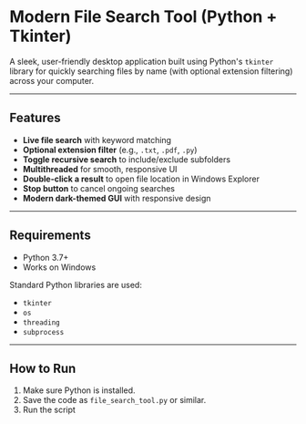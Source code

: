 # Modern File Search Tool (Python + Tkinter)

A sleek, user-friendly desktop application built using Python's `tkinter` library for quickly searching files by name (with optional extension filtering) across your computer.

---

## Features

- **Live file search** with keyword matching
- **Optional extension filter** (e.g., `.txt`, `.pdf`, `.py`)
- **Toggle recursive search** to include/exclude subfolders
- **Multithreaded** for smooth, responsive UI
- **Double-click a result** to open file location in Windows Explorer
- **Stop button** to cancel ongoing searches
- **Modern dark-themed GUI** with responsive design

---

## Requirements

- Python 3.7+
- Works on Windows

Standard Python libraries are used:
- `tkinter`
- `os`
- `threading`
- `subprocess`

---

## How to Run

1. Make sure Python is installed.
2. Save the code as `file_search_tool.py` or similar.
3. Run the script
